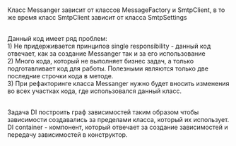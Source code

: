<br>Класс Messanger зависит от классов MessageFactory и SmtpClient, в то же время класс SmtpClient зависит от класса SmtpSettings

<br>Данный код имеет ряд проблем:
<br>1) Не придерживается принципов single responsibility - данный код отвечает, как за создание Messanger так и за его использование
<br>2) Много кода, который не выполняет бизнес задач, а только подготавливает код для работы. Полезными являются только две последние строчки кода в методе.
<br>3) При рефакторинге класса Messanger нужно будет вносить изменения во всех участках кода, где использовался данный класс.

<br>Задача DI построить граф зависимостей таким образом чтобы зависимости создавались за пределами класса, который их использует.
<br>DI container - компонент, который отвечает за создание зависимостей и передачу зависимостей в конструктор.
